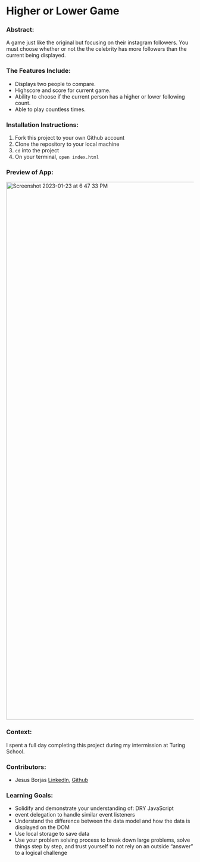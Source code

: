 # Higher or Lower Game

### Abstract: 
A game just like the original but focusing on their instagram followers. You must choose whether or not the the celebrity has more followers than the current being displayed. 

### The Features Include: 
- Displays two people to compare.
- Highscore and score for current game.
- Ability to choose if the current person has a higher or lower following count.
- Able to play countless times.

### Installation Instructions:
1. Fork this project to your own Github account
2. Clone the repository to your local machine
3. `cd` into the project
4. On your terminal, `open index.html`

### Preview of App:
<img width="1440" alt="Screenshot 2023-01-23 at 6 47 33 PM" src="https://user-images.githubusercontent.com/111095858/214188963-673c6b03-55c4-4acc-923a-69ab6fb0efdd.png">

### Context:
I spent a full day completing this project during my intermission at Turing School.

### Contributors:
- Jesus Borjas [LinkedIn](https://www.linkedin.com/in/jesus-borjas-6589b920a/), [Github](https://github.com/jesusborjas006)

### Learning Goals:
- Solidify and demonstrate your understanding of: DRY JavaScript
- event delegation to handle similar event listeners
- Understand the difference between the data model and how the data is displayed on the DOM
- Use local storage to save data
- Use your problem solving process to break down large problems, solve things step by step, and trust yourself to not rely on an outside “answer” to a logical challenge
